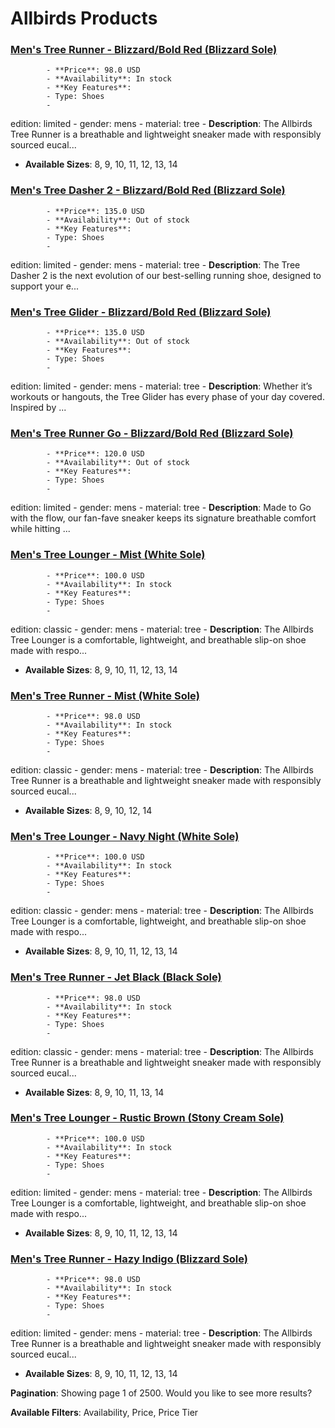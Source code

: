 # Allbirds Products

### [Men's Tree Runner - Blizzard/Bold Red (Blizzard Sole)](https://www.allbirds.com/products/mens-tree-runners-blizzard-bold-red)
            - **Price**: 98.0 USD
            - **Availability**: In stock
            - **Key Features**:
            - Type: Shoes
            - 
edition: limited  - gender: mens  - material: tree
            - **Description**: The Allbirds Tree Runner is a breathable and lightweight sneaker made with responsibly sourced eucal...
- **Available Sizes**: 8, 9, 10, 11, 12, 13, 14
            
### [Men's Tree Dasher 2 - Blizzard/Bold Red (Blizzard Sole)](https://www.allbirds.com/products/mens-tree-dashers-blizzard-bold-red)
            - **Price**: 135.0 USD
            - **Availability**: Out of stock
            - **Key Features**:
            - Type: Shoes
            - 
edition: limited  - gender: mens  - material: tree
            - **Description**: The Tree Dasher 2 is the next evolution of our best-selling running shoe, designed to support your e...
            
### [Men's Tree Glider - Blizzard/Bold Red (Blizzard Sole)](https://www.allbirds.com/products/mens-tree-gliders-blizzard-bold-red)
            - **Price**: 135.0 USD
            - **Availability**: Out of stock
            - **Key Features**:
            - Type: Shoes
            - 
edition: limited  - gender: mens  - material: tree
            - **Description**: Whether it’s workouts or hangouts, the Tree Glider has every phase of your day covered. Inspired by ...
            
### [Men's Tree Runner Go - Blizzard/Bold Red (Blizzard Sole)](https://www.allbirds.com/products/mens-tree-runner-go-blizzard-bold-red)
            - **Price**: 120.0 USD
            - **Availability**: Out of stock
            - **Key Features**:
            - Type: Shoes
            - 
edition: limited  - gender: mens  - material: tree
            - **Description**: Made to Go with the flow, our fan-fave sneaker keeps its signature breathable comfort while hitting ...
            
### [Men's Tree Lounger - Mist (White Sole)](https://www.allbirds.com/products/mens-tree-loungers)
            - **Price**: 100.0 USD
            - **Availability**: In stock
            - **Key Features**:
            - Type: Shoes
            - 
edition: classic  - gender: mens  - material: tree
            - **Description**: The Allbirds Tree Lounger is a comfortable, lightweight, and breathable slip-on shoe made with respo...
- **Available Sizes**: 8, 9, 10, 11, 12, 13, 14
            
### [Men's Tree Runner - Mist (White Sole)](https://www.allbirds.com/products/mens-tree-runners-mist)
            - **Price**: 98.0 USD
            - **Availability**: In stock
            - **Key Features**:
            - Type: Shoes
            - 
edition: classic  - gender: mens  - material: tree
            - **Description**: The Allbirds Tree Runner is a breathable and lightweight sneaker made with responsibly sourced eucal...
- **Available Sizes**: 8, 9, 10, 12, 14
            
### [Men's Tree Lounger - Navy Night (White Sole)](https://www.allbirds.com/products/mens-tree-loungers-navy-night)
            - **Price**: 100.0 USD
            - **Availability**: In stock
            - **Key Features**:
            - Type: Shoes
            - 
edition: classic  - gender: mens  - material: tree
            - **Description**: The Allbirds Tree Lounger is a comfortable, lightweight, and breathable slip-on shoe made with respo...
- **Available Sizes**: 8, 9, 10, 11, 12, 13, 14
            
### [Men's Tree Runner - Jet Black (Black Sole)](https://www.allbirds.com/products/mens-tree-runners-jet-black)
            - **Price**: 98.0 USD
            - **Availability**: In stock
            - **Key Features**:
            - Type: Shoes
            - 
edition: classic  - gender: mens  - material: tree
            - **Description**: The Allbirds Tree Runner is a breathable and lightweight sneaker made with responsibly sourced eucal...
- **Available Sizes**: 8, 9, 10, 11, 13, 14
            
### [Men's Tree Lounger - Rustic Brown (Stony Cream Sole)](https://www.allbirds.com/products/mens-tree-loungers-rustic-brown)
            - **Price**: 100.0 USD
            - **Availability**: In stock
            - **Key Features**:
            - Type: Shoes
            - 
edition: limited  - gender: mens  - material: tree
            - **Description**: The Allbirds Tree Lounger is a comfortable, lightweight, and breathable slip-on shoe made with respo...
- **Available Sizes**: 8, 9, 10, 11, 12, 13, 14
            
### [Men's Tree Runner - Hazy Indigo (Blizzard Sole)](https://www.allbirds.com/products/mens-tree-runners-hazy-indigo)
            - **Price**: 98.0 USD
            - **Availability**: In stock
            - **Key Features**:
            - Type: Shoes
            - 
edition: limited  - gender: mens  - material: tree
            - **Description**: The Allbirds Tree Runner is a breathable and lightweight sneaker made with responsibly sourced eucal...
- **Available Sizes**: 8, 9, 10, 11, 12, 13, 14
            

**Pagination**: Showing page 1 of 2500. Would you like to see more results?

**Available Filters**: Availability, Price, Price Tier
